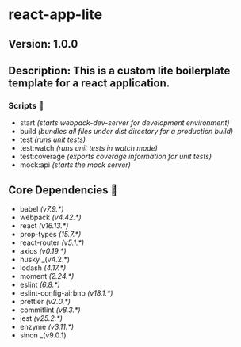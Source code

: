 # react-app-lite

## Version: 1.0.0

## Description: This is a custom lite boilerplate template for a react application.

### Scripts 💾

- start _(starts webpack-dev-server for development environment)_
- build _(bundles all files under dist directory for a production build)_
- test _(runs unit tests)_
- test:watch _(runs unit tests in watch mode)_
- test:coverage _(exports coverage information for unit tests)_
- mock:api _(starts the mock server)_

## Core Dependencies 📖

- babel _(v7.9.*)_
- webpack _(v4.42.*)_
- react _(v16.13.*)_
- prop-types _(15.7.*)_
- react-router _(v5.1.*)_
- axios _(v0.19.*)_
- husky _(v4.2.*)
- lodash _(4.17.*)_
- moment _(2.24.*)_
- eslint _(6.8.*)_
- eslint-config-airbnb _(v18.1.*)_
- prettier _(v2.0.*)_
- commitlint _(v8.3.*)_
- jest _(v25.2.*)_
- enzyme _(v3.11.*)_
- sinon _(v9.0.1)

